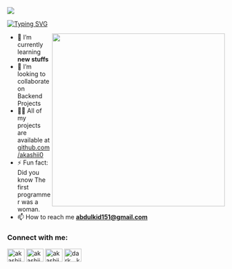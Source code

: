 <img src="https://github.com/Anmol-Baranwal/Cool-GIFs-For-GitHub/assets/74038190/80728820-e06b-4f96-9c9e-9df46f0cc0a5">

[![Typing SVG](https://readme-typing-svg.herokuapp.com?font=poppins&color=%2302A700&size=28&lines=Hi...+This+is+Akashi+)](https://git.io/typing-svg)

<img src="https://user-images.githubusercontent.com/74038190/229223263-cf2e4b07-2615-4f87-9c38-e37600f8381a.gif" height="400" align="right">


- 🌱 I’m currently learning **new stuffs**
- 💞️ I’m looking to collaborate on Backend Projects
- 👨‍💻 All of my projects are available at [github.com/akashii0](github.com/akashii0)
- ⚡ Fun fact: Did you know The first programmer was a woman.
- 📫 How to reach me **abdulkid151@gmail.com**

<h3 align="left">Connect with me:</h3>
<p align="left">
<a href="https://x.com/abdulakeem_raji" target="blank"><img align="center" src="https://raw.githubusercontent.com/rahuldkjain/github-profile-readme-generator/master/src/images/icons/Social/twitter.svg" alt="akashii0" height="30" width="40" /></a>
<a href="https://www.linkedin.com/in/abdulhakeem-raji-097619279" target="blank"><img align="center" src="https://raw.githubusercontent.com/rahuldkjain/github-profile-readme-generator/master/src/images/icons/Social/linked-in-alt.svg" alt="akashii0" height="30" width="40" /></a>
<a href="https://discordapp.com/users/akashiii0" target="blank"><img align="center" src="https://raw.githubusercontent.com/rahuldkjain/github-profile-readme-generator/master/src/images/icons/Social/discord.svg" alt="akashii0" height="30" width="40" /></a>
<a href="https://instagram.com/akeem_rajii" target="blank"><img align="center" src="https://raw.githubusercontent.com/rahuldkjain/github-profile-readme-generator/master/src/images/icons/Social/instagram.svg" alt="dark__kaif" height="30" width="40" /></a>
</p>

<!---
Akashii0/Akashii0 is a ✨ special ✨ repository because its `README.md` (this file) appears on your GitHub profile.
You can click the Preview link to take a look at your changes.
--->
